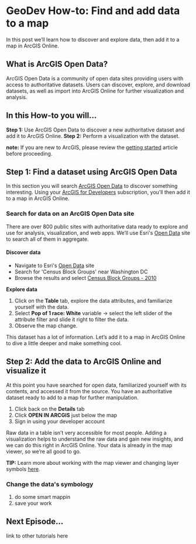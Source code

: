 # GeoDev How-to: Find and add data to a map

In this post we’ll learn how to discover and explore data, then add it to a map in ArcGIS Online.

## What is ArcGIS Open Data?

ArcGIS Open Data is a community of open data sites providing users with access to authoritative datasets. Users can discover, explore, and download datasets, as well as import into ArcGIS Online for further visualization and analysis.

## In this How-to you will…

**Step 1:** Use ArcGIS Open Data to discover a new authoritative dataset and add it to ArcGIS Online.
**Step 2:** Perform a visualization with the dataset.

**note:** If you are new to ArcGIS, please review the [getting started](https://geonet.esri.com/groups/geodev/blog/2014/12/03/arcgis-geodev-tutorials-getting-started) article before proceeding.

## Step 1: Find a dataset using ArcGIS Open Data

In this section you will search [ArcGIS Open Data](https://opendata.arcgis.com/about) to discover something interesting. Using your [ArcGIS for Developers](https://developers.arcgis.com/en/sign-up/) subscription, you’ll then add it to a map in ArcGIS Online.

### Search for data on an ArcGIS Open Data site
There are over 800 public sites with authoritative data ready to explore and use for analysis, visualization, and web apps. We’ll use Esri's [Open Data](https://opendata.arcgis.com) site to search all of them in aggregate.

#### Discover data

* Navigate to Esri's [Open Data](https://opendata.arcgis.com) site
* Search for 'Census Block Groups' near Washington DC
* Browse the results and select [Census Block Groups - 2010](http://opendata.arcgis.com/datasets/e491c38cbb6b4d5788f769742ee0d169_2)

**Explore data**

1. Click on the **Table** tab, explore the data attributes, and familiarize yourself with the data.
2. Select **Pop of 1 race: White** variable → select the left slider of the attribute filter and slide it right to filter the data.
3. Observe the map change.

This dataset has a lot of information. Let’s add it to a map in ArcGIS Online to dive a little deeper and make something cool.

## Step 2: Add the data to ArcGIS Online and visualize it

At this point you have searched for open data, familiarized yourself with its contents, and accessed it from the source. You have an authoritative dataset ready to add to a map for further manipulation.

1. Click back on the **Details** tab
2. Click **OPEN IN ARCGIS** just below the map
3. Sign in using your developer account

Raw data in a table isn’t very accessible for most people. Adding a visualization helps to understand the raw data and gain new insights, and we can do this right in ArcGIS Online. Your data is already in the map viewer, so we’re all good to go.

**TIP:** Learn more about working with the map viewer and changing layer symbols [here](http://doc.arcgis.com/en/arcgis-online/create-maps/change-style.htm).

### Change the data's symbology

1. do some smart mappin
2. save your work

## Next Episode...
link to other tutorials here